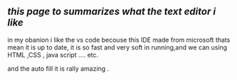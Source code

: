 ## *this page to summarizes what the text editor i like* 

in my obanion i like the vs code becouse this IDE made from microsoft thats mean it is up to date,
it is so fast and very soft in running,and we can using  HTML ,CSS , java script .... etc.
 
 and the auto fill it is rally amazing .



